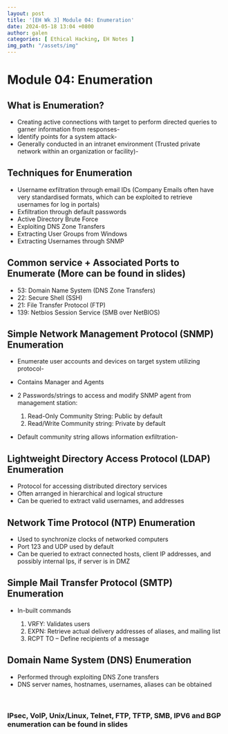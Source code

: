 ```yaml
---
layout: post
title: '[EH Wk 3] Module 04: Enumeration'
date: 2024-05-18 13:04 +0800
author: galen
categories: [ Ethical Hacking, EH Notes ]
img_path: "/assets/img"
---
```


# Module 04: Enumeration

## What is Enumeration?

-	Creating active connections with target to perform directed queries to garner information from responses-
-	Identify points for a system attack- 
-	Generally conducted in an intranet environment (Trusted private network within an organization or facility)-
## Techniques for Enumeration

-	Username exfiltration through email IDs (Company Emails often have very standardised formats, which can be exploited to retrieve usernames for log in portals)
-	Exfiltration through default passwords
-	Active Directory Brute Force
-	Exploiting DNS Zone Transfers
-	Extracting User Groups from Windows
-	Extracting Usernames through SNMP
## Common service + Associated Ports to Enumerate (More can be found in slides)

-	53: Domain Name System (DNS Zone Transfers)
-	22: Secure Shell (SSH)
-	21: File Transfer Protocol (FTP)
-	139: Netbios Session Service (SMB over NetBIOS)
## Simple Network Management Protocol (SNMP) Enumeration
-	Enumerate user accounts and devices on target system utilizing protocol-
-	Contains Manager and Agents
-	2 Passwords/strings to access and modify SNMP agent from management station:  

    1.	Read-Only Community String: Public by default  
    2.	Read/Write Community string: Private by default
-	Default community string allows information exfiltration-

## Lightweight Directory Access Protocol (LDAP) Enumeration
-	Protocol for accessing distributed directory services
-	Often arranged in hierarchical and logical structure
-	Can be queried to extract valid usernames, and addresses

## Network Time Protocol (NTP) Enumeration
-	Used to synchronize clocks of networked computers
-	Port 123 and UDP used by default
-	Can be queried to extract connected hosts, client IP addresses, and possibly internal Ips, if server is in DMZ

## Simple Mail Transfer Protocol (SMTP) Enumeration
-	In-built commands  

    1.	VRFY: Validates users
    2.	EXPN: Retrieve actual delivery addresses of aliases, and mailing list
    3.	RCPT TO – Define recipients of a message

## Domain Name System (DNS) Enumeration 
-	Performed through exploiting DNS Zone transfers
-	DNS server names, hostnames, usernames, aliases can be obtained

<br>

### **IPsec, VoIP, Unix/Linux, Telnet, FTP, TFTP, SMB, IPV6 and BGP enumeration can be found in slides**



